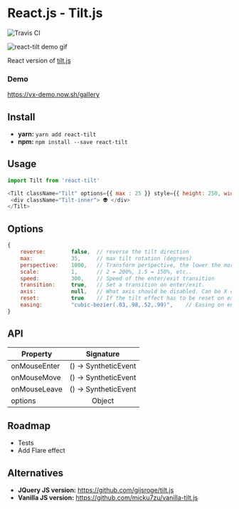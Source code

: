 # React.js - Tilt.js

![Travis CI](https://travis-ci.org/jonathandion/react-tilt.svg?branch=master)


![react-tilt demo gif](https://github.com/jonathandion/react-tilt/blob/master/demo.gif)

React version of [tilt.js](https://github.com/gijsroge/tilt.js)

### Demo
https://vx-demo.now.sh/gallery

## Install
- **yarn:** `yarn add react-tilt`
- **npm:** `npm install --save react-tilt`


## Usage
```js
import Tilt from 'react-tilt'

<Tilt className="Tilt" options={{ max : 25 }} style={{ height: 250, width: 250 }} >
 <div className="Tilt-inner"> 👽 </div>
</Tilt>
```

## Options
```js
{
	reverse:        false,  // reverse the tilt direction
	max:            35,     // max tilt rotation (degrees)
	perspective:    1000,   // Transform perspective, the lower the more extreme the tilt gets.
	scale:          1,      // 2 = 200%, 1.5 = 150%, etc..
	speed:          300,    // Speed of the enter/exit transition
	transition:     true,   // Set a transition on enter/exit.
	axis:           null,   // What axis should be disabled. Can be X or Y.
	reset:          true    // If the tilt effect has to be reset on exit.
	easing:         "cubic-bezier(.03,.98,.52,.99)",    // Easing on enter/exit.
}
```

## API

| Property        | Signature           | 
| ------------- |:-------------:|
| onMouseEnter     | () -> SyntheticEvent |
| onMouseMove      | () -> SyntheticEvent      |
| onMouseLeave | () -> SyntheticEvent     |
| options | Object    |


## Roadmap
- Tests
- Add Flare effect

## Alternatives
- **JQuery JS version:** https://github.com/gijsroge/tilt.js
- **Vanilla JS version:** https://github.com/micku7zu/vanilla-tilt.js

